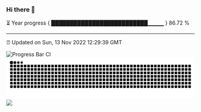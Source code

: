 ### Hi there 👋

⏳ Year progress { ██████████████████████████▁▁▁▁ } 86.72 %

---

⏰ Updated on Sun, 13 Nov 2022 12:29:39 GMT

![Progress Bar CI](https://github.com/liununu/liununu/workflows/Progress%20Bar%20CI/badge.svg)![](https://raw.githubusercontent.com/L1cardo/L1cardo/main/assets/github-contribution-grid-snake.svg)![](https://raw.githubusercontent.com/seesaws/seesaws/main/assets/github-contribution-grid-snake.svg)
